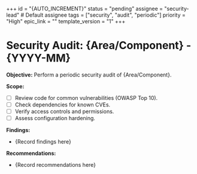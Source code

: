 +++
id = "{AUTO_INCREMENT}"
status = "pending"
assignee = "security-lead" # Default assignee
tags = ["security", "audit", "periodic"]
priority = "High"
epic_link = ""
template_version = "1"
+++

# Security Audit: {Area/Component} - {YYYY-MM}

**Objective:** Perform a periodic security audit of {Area/Component}.

**Scope:**
*   [ ] Review code for common vulnerabilities (OWASP Top 10).
*   [ ] Check dependencies for known CVEs.
*   [ ] Verify access controls and permissions.
*   [ ] Assess configuration hardening.

**Findings:**
*   {Record findings here}

**Recommendations:**
*   {Record recommendations here}